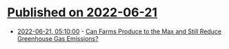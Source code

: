 # [Published on 2022-06-21](index.md)

* [2022-06-21, 05:10:00](https://soylentnews.org/article.pl?sid=22/06/20/1347257&from=rss) - [Can Farms Produce to the Max and Still Reduce Greenhouse Gas Emissions?](https://soylentnews.org/article.pl?sid=22/06/20/1347257&from=rss)
